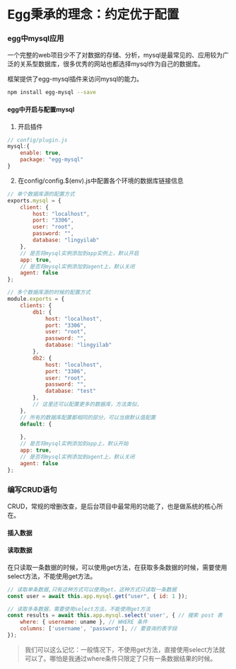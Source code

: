 # Egg秉承的理念：约定优于配置

### egg中mysql应用

一个完整的web项目少不了对数据的存储、分析，mysql是最常见的、应用较为广泛的关系型数据库，很多优秀的网站也都选择mysql作为自己的数据库。

框架提供了egg-mysql插件来访问mysql的能力。

```bash
npm install egg-mysql --save
```

#### egg中开启与配置mysql

1. 开启插件

```javascript
// config/plugin.js
mysql:{
    enable: true,
    package: "egg-mysql"
}
```

2. 在config/config.$(env).js中配置各个环境的数据库链接信息

```javascript
// 单个数据库源的配置方式
exports.mysql = {
    client: {
        host: "localhost",
        port: "3306",
        user: "root",
        password: "",
        database: "lingyilab"
    },
    // 是否将mysql实例添加到app实例上，默认开启
    app: true,
    // 是否将mysql实例添加到agent上，默认关闭
    agent: false
};

// 多个数据库源的时候的配置方式
module.exports = {
    clients: {
        db1: {
            host: "localhost",
            port: "3306",
            user: "root",
            password: "",
            database: "lingyilab"
        },
        db2: {
            host: "localhost",
            port: "3306",
            user: "root",
            password: "",
            database: "test"
        },
        // 这里还可以配置更多的数据库，方法类似，
    },
    // 所有的数据库配置都相同的部分，可以当做默认值配置
    default: {
        
    },
    // 是否将mysql实例添加到app上，默认开始
    app: true,
    // 是否将mysql实例添加到agent上，默认关闭
    agent: false
};
```

### 编写CRUD语句

CRUD，常规的增删改查，是后台项目中最常用的功能了，也是做系统的核心所在。

#### 插入数据


#### 读取数据

在只读取一条数据的时候，可以使用get方法，在获取多条数据的时候，需要使用select方法，不能使用get方法。

```javascript
// 读取单条数据,只有这种方式可以使用get，这种方式只读取一条数据
const user = await this.app.mysql.get("user", { id: 1 });

// 读取多条数据，需要使用select方法，不能使用get方法
const results = await this.app.mysql.select('user', { // 搜索 post 表
    where: { username: uname }, // WHERE 条件
    columns: ['username', 'password'], // 要查询的表字段
});
```

> 我们可以这么记忆：一般情况下，不使用get方法，直接使用select方法就可以了。哪怕是我通过where条件只限定了只有一条数据结果的时候。